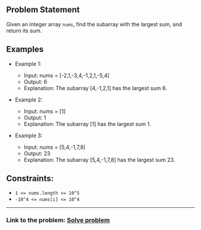 ## Problem Statement

Given an integer array `nums`, find the subarray with the largest sum, and return its sum.<br/>

## Examples

- Example 1:
  - Input: nums = [-2,1,-3,4,-1,2,1,-5,4]
  - Output: 6
  - Explanation: The subarray [4,-1,2,1] has the largest sum 6.

- Example 2:
  - Input: nums = [1]
  - Output: 1
  - Explanation: The subarray [1] has the largest sum 1.
 
- Example 3:
  - Input: nums = [5,4,-1,7,8]
  - Output: 23
  - Explanation: The subarray [5,4,-1,7,8] has the largest sum 23.

## Constraints:
- `1 <= nums.length <= 10^5`
- `-10^4 <= nums[i] <= 10^4`

---
### Link to the problem: [Solve problem](https://leetcode.com/problems/maximum-subarray/description/)
